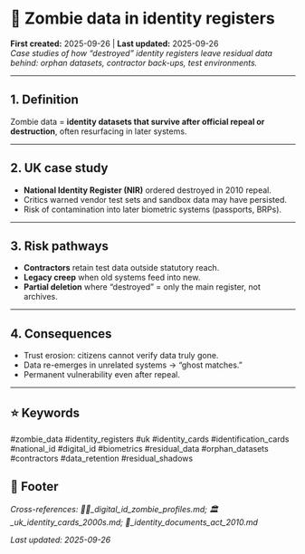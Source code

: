 # 🧟 Zombie data in identity registers  
**First created:** 2025-09-26 | **Last updated:** 2025-09-26  
*Case studies of how “destroyed” identity registers leave residual data behind: orphan datasets, contractor back-ups, test environments.*  

---

## 1. Definition  
Zombie data = **identity datasets that survive after official repeal or destruction**, often resurfacing in later systems.  

---

## 2. UK case study  
- **National Identity Register (NIR)** ordered destroyed in 2010 repeal.  
- Critics warned vendor test sets and sandbox data may have persisted.  
- Risk of contamination into later biometric systems (passports, BRPs).  

---

## 3. Risk pathways  
- **Contractors** retain test data outside statutory reach.  
- **Legacy creep** when old systems feed into new.  
- **Partial deletion** where “destroyed” = only the main register, not archives.  

---

## 4. Consequences  
- Trust erosion: citizens cannot verify data truly gone.  
- Data re-emerges in unrelated systems → “ghost matches.”  
- Permanent vulnerability even after repeal.  

---

## ⭐ Keywords  
#zombie_data #identity_registers #uk #identity_cards #identification_cards #national_id #digital_id #biometrics #residual_data #orphan_datasets #contractors #data_retention #residual_shadows  

## 🏮 Footer  
*Cross-references: 🧟‍♀️_digital_id_zombie_profiles.md; 🏛️_uk_identity_cards_2000s.md; 📜_identity_documents_act_2010.md*  

_Last updated: 2025-09-26_  
